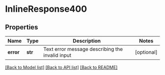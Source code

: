 # InlineResponse400

## Properties
Name | Type | Description | Notes
------------ | ------------- | ------------- | -------------
**error** | **str** | Text error message describing the invalid input | [optional] 

[[Back to Model list]](../README.md#documentation-for-models) [[Back to API list]](../README.md#documentation-for-api-endpoints) [[Back to README]](../README.md)



